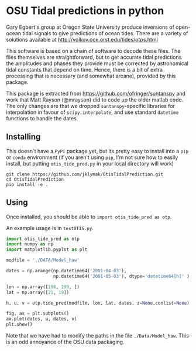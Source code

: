 # OSU Tidal predictions in python

Gary Egbert's group at Oregon State University produce  inversions of
open-ocean tidal signals to give predictions of ocean tides.  There are
a variety of solutions available at http://volkov.oce.orst.edu/tides/otps.html

This software is based on a chain of software to decode these files.  The
files themselves are straightforward, but to get accurate tidal predictions
the amplitudes and phases they provide must be corrected by astronomical
tidal constants that depend on time.  Hence, there is a bit of extra
processing that is necessary (and somewhat arcane), provided by this package.

This package is extracted from https://github.com/ofringer/suntanspy and
work that Matt Rayson (@mrayson) did to code up the older matlab code.  The
only changes are that we dropped `suntanspy`-specific libraries for
interpolation in favour of `scipy.interpolate`, and use standard
`datetime` functions to handle the dates.  

## Installing

This doesn't have a `PyPI` package yet, but its pretty easy to install into
a `pip` or `conda` environment (if you aren't using `pip`, I'm not sure
how to easily install, but putting `otis_tide_pred.py` in your local
directory will work)

```
git clone https://github.com/jklymak/OtisTidalPrediction.git
cd OtisTidalPrediction
pip install -e .
```

## Using

Once installed, you should be able to `import otis_tide_pred as otp`.  

An example usage is in `testOTIS.py`.

```python
import otis_tide_pred as otp
import numpy as np
import matplotlib.pyplot as plt

modfile = './DATA/Model_haw'

dates = np.arange(np.datetime64('2001-04-03'),
                  np.datetime64('2001-05-03'), dtype='datetime64[h]' )

lon = np.array([198, 199, ])
lat = np.array([21, 19])

h, u, v = otp.tide_pred(modfile, lon, lat, dates, z=None,conlist=None)

fig, ax = plt.subplots()
ax.plot(dates, u, dates, v)
plt.show()
```

Note that we have had to modify the paths in the file `./Data/Model_haw`.
This is an odd annoyance of the OSU data packaging.  
